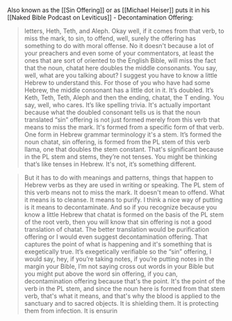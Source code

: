 Also known as the [[Sin Offering]] or 
as [[Michael Heiser]] puts it in his [[Naked Bible Podcast on Leviticus]] - Decontamination Offering:
> letters, Heth, Teth, and Aleph. Okay well, if it comes from that verb, to miss the mark, to sin, to offend, well, surely the offering has something to do with moral offense. No it doesn't because a lot of your preachers and even some of your commentators, at least the ones that are sort of oriented to the English Bible, will miss the fact that the noun, chatat here doubles the middle consonants. You say, well, what are you talking about? I suggest you have to know a little Hebrew to understand this. For those of you who have had some Hebrew, the middle consonant has a little dot in it. It’s doubled. It’s Keth, Teth, Teth, Aleph and then the ending, chatat, the T ending. You say, well, who cares. It’s like spelling trivia. It's actually important because what the doubled consonant tells us is that the noun translated “sin” offering is not just formed merely from this verb that means to miss the mark. It's formed from a specific form of that verb. One form in Hebrew grammar terminology it's a stem. It’s formed the noun chatat, sin offering, is formed from the PL stem of this verb llama, one that doubles the stem constant. That's significant because in the PL stem and stems, they’re not tenses. You might be thinking that’s like tenses in Hebrew. It's not, it’s something different.

> But it has to do with meanings and patterns, things that happen to Hebrew verbs as they are used in writing or speaking. The PL stem of this verb means not to miss the mark. It doesn't mean to offend. What it means is to cleanse. It means to purify. I think a nice way of putting is it means to decontaminate. And so if you recognize because you know a little Hebrew that chatat is formed on the basis of the PL stem of the root verb, then you will know that sin offering is not a good translation of chatat. The better translation would be purification offering or I would even suggest decontamination offering. That captures the point of what is happening and it's something that is exegetically true. It’s exegetically verifiable so the “sin” offering, I would say, hey, if you’re taking notes, if you’re putting notes in the margin your Bible, I’m not saying cross out words in your Bible but you might put above the word sin offering, if you can, decontamination offering because that's the point. It's the point of the verb in the PL stem, and since the noun here is formed from that stem verb, that's what it means, and that's why the blood is applied to the sanctuary and to sacred objects. It is shielding them. It is protecting them from infection. It is ensurin